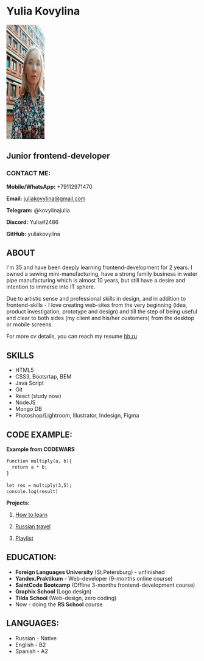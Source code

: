 # Yulia Kovylina

<img src="./IMG_2.jpg" width="100" height="300">

## Junior frontend-developer

### CONTACT ME:

**Mobile/WhatsApp:** +79112971470

**Email:** juliakovylina@gmail.com

**Telegram:** @kovylinajulia

**Discord:** Yulia#2486

**GitHub:** yuliakovylina

## ABOUT

I'm 35 and have been deeply learning frontend-development for 2 years. I owned a sewing mini-manufacturing, have a strong family business in water pipe manufacturing which is almost 10 years, but still have a desire and intention to immerse into IT sphere.

Due to artistic sense and professional skills in design, and in addition to frontend-skills - I love creating web-sites from the very beginning (idea, product investigation, prototype and design) and till the step of being useful and clear to both sides (my client and his/her customers) from the desktop or mobile screens.

For more cv details, you can reach my resume [hh.ru](https://spb.hh.ru/resume/2ae0c6d4ff0985486d0039ed1f305358583679)

## SKILLS

- HTML5
- CSS3, Bootsrtap, BEM
- Java Script
- Git
- React (study now)
- NodeJS
- Mongo DB
- Photoshop/Lightroom, Illustrator, Indesign, Figma

## CODE EXAMPLE:

**Example from CODEWARS**

```
function multiply(a, b){
  return a * b;
}

let res = multiply(3,5);
console.log(result)
```

**Projects:**

1. [How to learn](https://github.com/yuliakovylina/how_to_learn)

2. [Russian travel](https://yuliakovylina.github.io/russian_travel/)

3. [Playlist](https://yuliakovylina.github.io/playlist/playlist.html)

## EDUCATION:

- **Foreign Languages University** (St.Petersburg) - unfinished
- **Yandex.Praktikum** - Web-developer (9-months online course)
- **SaintCode Bootcamp** (Offline 3-months frontend-development course)
- **Graphix School** (Logo design)
- **Tilda School** (Web-design, zero coding)
- Now - doing the **RS School** course

## LANGUAGES:

- Russian - Native
- English - B2
- Spanish - A2
